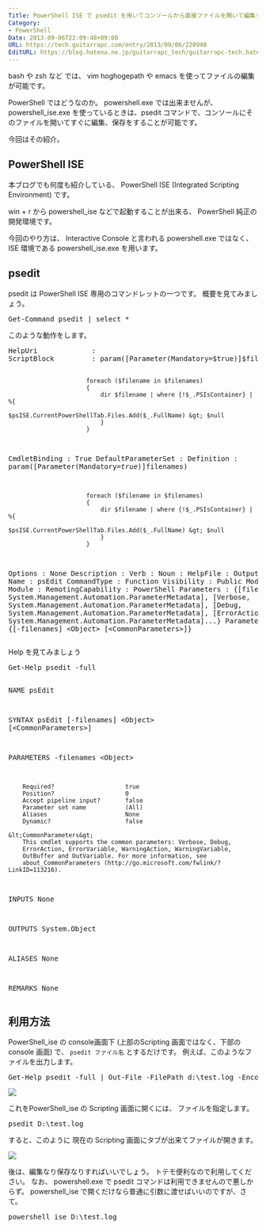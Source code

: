```yaml
---
Title: PowerShell ISE で psedit を用いてコンソールから直接ファイルを開いて編集する
Category:
- PowerShell
Date: 2013-09-06T22:09:48+09:00
URL: https://tech.guitarrapc.com/entry/2013/09/06/220948
EditURL: https://blog.hatena.ne.jp/guitarrapc_tech/guitarrapc-tech.hatenablog.com/atom/entry/11696248318757675972
---
```


<p>bash や zsh など では、 vim hoghogepath や emacs を使ってファイルの編集が可能です。</p>
<p>PowerShell ではどうなのか。 powershell.exe では出来ませんが、 powershell_ise.exe を使っているときは、psedit コマンドで、コンソールにそのファイルを開いてすぐに編集、保存をすることが可能です。</p>
<p>今回はその紹介。 </p>
<h2>PowerShell ISE</h2>
<p>本ブログでも何度も紹介している、 PowerShell ISE (Integrated Scripting Environment) です。</p>
<p>win + r から powershell_ise などで起動することが出来る、 PowerShell 純正の 開発環境です。</p>
<p>今回のやり方は、 Interactive Console と言われる powershell.exe ではなく、 ISE 環境である powershell_ise.exe を用います。</p>
<h2>psedit</h2>
<p>psedit は PowerShell ISE 専用のコマンドレットの一つです。 概要を見てみましょう。</p>
<pre class="brush: powershell">Get-Command psedit | select *
</pre>
<p>このような動作をします。</p>
<pre class="brush: powershell">HelpUri             : 
ScriptBlock         : param([Parameter(Mandatory=$true)]$filenames)
                      
                          foreach ($filename in $filenames)
                          {
                              dir $filename | where {!$_.PSIsContainer} | %{
                                  $psISE.CurrentPowerShellTab.Files.Add($_.FullName) &gt; $null
                              }
                          }
                      
CmdletBinding       : True
DefaultParameterSet : 
Definition          : param([Parameter(Mandatory=$true)]$filenames)
                      
                          foreach ($filename in $filenames)
                          {
                              dir $filename | where {!$_.PSIsContainer} | %{
                                  $psISE.CurrentPowerShellTab.Files.Add($_.FullName) &gt; $null
                              }
                          }
                      
Options             : None
Description         : 
Verb                : 
Noun                : 
HelpFile            : 
OutputType          : {}
Name                : psEdit
CommandType         : Function
Visibility          : Public
ModuleName          : 
Module              : 
RemotingCapability  : PowerShell
Parameters          : {[filenames, System.Management.Automation.ParameterMetadata], [Verbose, System.Management.Automation.ParameterMetadata], [Debug, System.Management.Automation.ParameterMetadata], [ErrorAction, System.Management.Automation.ParameterMetadata]...}
ParameterSets       : {[-filenames] &lt;Object&gt; [&lt;CommonParameters&gt;]}
</pre>
<p>Help を見てみましょう</p>
<pre class="brush: powershell">Get-Help psedit -full

NAME
    psEdit
    
SYNTAX
    psEdit [-filenames] &lt;Object&gt;  [&lt;CommonParameters&gt;]
    
    
PARAMETERS
    -filenames &lt;Object&gt;
        
        Required?                    true
        Position?                    0
        Accept pipeline input?       false
        Parameter set name           (All)
        Aliases                      None
        Dynamic?                     false
        
    &lt;CommonParameters&gt;
        This cmdlet supports the common parameters: Verbose, Debug,
        ErrorAction, ErrorVariable, WarningAction, WarningVariable,
        OutBuffer and OutVariable. For more information, see 
        about_CommonParameters (http://go.microsoft.com/fwlink/?LinkID=113216). 
    
    
INPUTS
    None
    
    
OUTPUTS
    System.Object
    
ALIASES
    None
    

REMARKS
    None
</pre>
<h2>利用方法</h2>
<p>PowerShell_ise の console画面下 (上部のScripting 画面ではなく、下部の console 画面) で、 <code>psedit ファイル名</code> とするだけです。 例えば、このようなファイルを出力します。</p>
<pre class="brush: powershell">Get-Help psedit -full | Out-File -FilePath d:\test.log -Encoding utf8
</pre>
<p><img src="https://by3302files.storage.live.com/y4pdx4uc1CZiDn5x2DrcNROeM3yt16-yLleLsd81B5aVkE4vyoKNIEf7w_HAn6cq690Bwv52WdvSk1vSIHhSn4XJh9hu3cyJRrt1TJIuBNMUauJ90gh_z7QzTEwsBke8QblaU4CV64Uox34Uhbq8LLpsCUEKNNQPtOhEk0iqQ75UvALgOR0qZuZYxaCtstvCvDj/Outputfile.png?psid=1&amp;width=1403&amp;height=502" /></p>
<p>これをPowerShell_ise の Scripting 画面に開くには、 ファイルを指定します。</p>
<pre class="brush: powershell">psedit D:\test.log
</pre>
<p>すると、このように 現在の Scripting 画面にタブが出来てファイルが開きます。</p>
<p><img src="https://by3302files.storage.live.com/y4pqyD4r6fNph7ap60hJwP61-jNu4o3gPKCiS9-dKXAqEnUmK4nVgWCBQ5nNYKH2hwkaEtcmMEzfAQ2FYgF8WQXIOkjc7V_gGI4bD95vbGIS2GAe7e_5ntSb_3_bX0RO20AdRxX8YCOtQeAxS0DGi0-M5VEcAVFLGfmJOL-YboqBAN0C6A_drXe4pMXqXheLGNp/psedit.png?psid=1&amp;width=1440&amp;height=936" /></p>
<p>後は、編集なり保存なりすればいいでしょう。 トテモ便利なので利用してください。 なお、 powershell.exe で psedit コマンドは利用できませんので悪しからず。 powershell_ise で開くだけなら普通に引数に渡せばいいのですが、さて。</p>
<pre class="brush: powershell">powershell_ise D:\test.log
</pre>
